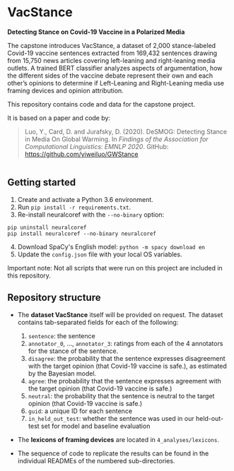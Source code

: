 # **VacStance** 
**Detecting Stance on Covid-19 Vaccine in a Polarized Media**

The capstone introduces VacStance, a dataset of 2,000 stance-labeled Covid-19 vaccine sentences extracted from 169,432 sentences drawing from 15,750 news articles covering left-leaning and right-leaning media outlets. A trained BERT classifier analyzes aspects of argumentation, how the different sides of the vaccine debate represent their own and each other’s opinions to determine if Left-Leaning and Right-Leaning media use framing devices and opinion attribution.

This repository contains code and data for the capstone project.

It is based on a paper and code by:
> Luo, Y., Card, D. and Jurafsky, D. (2020). DeSMOG: Detecting Stance in Media On Global Warming. In *Findings of the Association for Computational Linguistics: EMNLP 2020*. 
> GitHub: https://github.com/yiweiluo/GWStance 
```
```
## Getting started
1. Create and activate a Python 3.6 environment.
2. Run `pip install -r requirements.txt`.
3. Re-install neuralcoref with the `--no-binary` option: 
```
pip uninstall neuralcoref
pip install neuralcoref --no-binary neuralcoref
```
4. Download SpaCy's English model: `python -m spacy download en`
5. Update the `config.json` file with your local OS variables.

Important note: Not all scripts that were run on this project are included in this repository.


## Repository structure

* The **dataset VacStance** itself will be provided on request. The dataset contains tab-separated fields for each of the following:
	1. `sentence`: the sentence 
	2. `annotator_0`, ..., `annotator_3`: ratings from each of the 4 annotators for the stance of the sentence.
	3. `disagree`: the probability that the sentence expresses disagreement with the target opinion (that Covid-19 vaccine is safe.), as estimated by the Bayesian model.
	4. `agree`: the probability that the sentence expresses agreement with the target opinion (that Covid-19 vaccine is safe.)
	5. `neutral`: the probability that the sentence is neutral to the target opinion (that Covid-19 vaccine is safe.)
	6. `guid`: a unique ID for each sentence
	7. `in_held_out_test`: whether the sentence was used in our held-out-test set for model and baseline evaluation

* The **lexicons of framing devices** are located in `4_analyses/lexicons`.
* The sequence of code to replicate the results can be found in the individual READMEs of the numbered sub-directories.
